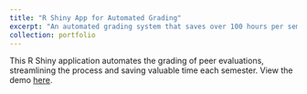 ```yaml
---
title: "R Shiny App for Automated Grading"
excerpt: "An automated grading system that saves over 100 hours per semester <br/><img src='/images/shinyGrading_head_pic.png'>"
collection: portfolio
---
```


This R Shiny application automates the grading of peer evaluations, streamlining the process and saving valuable time each semester. View the demo [here](https://clstacy.shinyapps.io/Phys_Peer_Eval_Calc_2024_Spring/).
